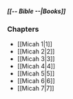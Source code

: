 ##### *[[-- Bible --|Books]]*

### Chapters
- [[Micah 1|1]]
- [[Micah 2|2]]
- [[Micah 3|3]]
- [[Micah 4|4]]
- [[Micah 5|5]]
- [[Micah 6|6]]
- [[Micah 7|7]]
